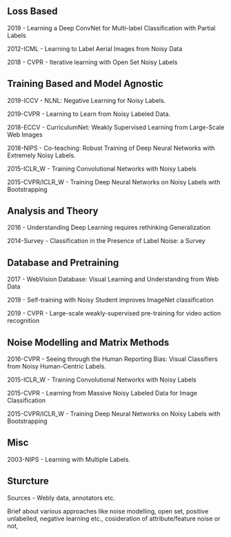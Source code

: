 ## Loss Based

2019 - Learning a Deep ConvNet for Multi-label Classification with Partial Labels

2012-ICML - Learning to Label Aerial Images from Noisy Data

2018 - CVPR - Iterative learning with Open Set Noisy Labels


## Training Based and Model Agnostic

2019-ICCV - NLNL: Negative Learning for Noisy Labels.

2019-CVPR - Learning to Learn from Noisy Labeled Data.

2018-ECCV - CurriculumNet: Weakly Supervised Learning from Large-Scale Web Images

2018-NIPS - Co-teaching: Robust Training of Deep Neural Networks with Extremely Noisy Labels.

2015-ICLR_W - Training Convolutional Networks with Noisy Labels

2015-CVPR/ICLR_W - Training Deep Neural Networks on Noisy Labels with Bootstrapping

## Analysis and Theory

2016 - Understanding Deep Learning requires rethinking Generalization

2014-Survey - Classification in the Presence of Label Noise: a Survey

## Database and Pretraining

2017 - WebVision Database: Visual Learning and Understanding from Web Data

2019 - Self-training with Noisy Student improves ImageNet classification

2019 - CVPR - Large-scale weakly-supervised pre-training for video action recognition

## Noise Modelling and Matrix Methods

2016-CVPR - Seeing through the Human Reporting Bias: Visual Classifiers from Noisy Human-Centric Labels.

2015-ICLR_W - Training Convolutional Networks with Noisy Labels

2015-CVPR - Learning from Massive Noisy Labeled Data for Image Classification

2015-CVPR/ICLR_W - Training Deep Neural Networks on Noisy Labels with Bootstrapping

## Misc

2003-NIPS - Learning with Multiple Labels.

## Sturcture
Sources - Webly data, annotators etc.

Brief about various approaches like noise modelling, open set, positive unlabelled, negative learning etc., cosideration of attribute/feature noise or not, 
